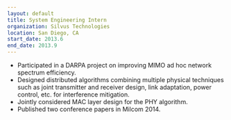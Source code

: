 ```yaml
---
layout: default
title: System Engineering Intern
organization: Silvus Technologies
location: San Diego, CA
start_date: 2013.6
end_date: 2013.9
---
```

<ul>
<li>Participated in a DARPA project on improving MIMO ad hoc network spectrum
efficiency.</li>
<li>Designed distributed algorithms combining multiple physical techniques such as joint transmitter and receiver design, link adaptation, power control, etc. for interference mitigation.</li>
<li> Jointly considered MAC layer design for the PHY algorithm.</li>
<li>Published two conference papers in Milcom 2014.</li>
</ul>
